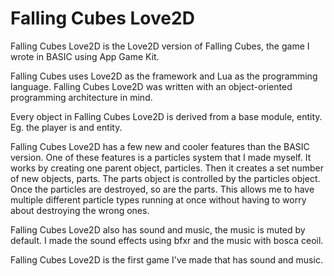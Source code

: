 # Falling Cubes Love2D

Falling Cubes Love2D is the Love2D version of Falling Cubes, the game I wrote in BASIC using App Game Kit.

Falling Cubes uses Love2D as the framework and Lua as the programming language.
Falling Cubes Love2D was written with an object-oriented programming architecture in mind.

Every object in Falling Cubes Love2D is derived from a base module, entity. Eg. the player is and entity.

Falling Cubes Love2D has a few new and cooler features than the BASIC version. One of these features is a particles system that I made myself. It works by creating one parent object, particles. Then it creates a set number of new objects, parts. The parts object is controlled by the particles object. Once the particles are destroyed, so are the parts. This allows me to have multiple different particle types running at once without having to worry about destroying the wrong ones.

Falling Cubes Love2D also has sound and music, the music is muted by default. I made the sound effects using bfxr and the music with bosca ceoil.

Falling Cubes Love2D is the first game I've made that has sound and music.
